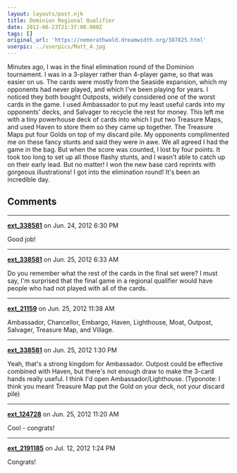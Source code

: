 ```yaml
---
layout: layouts/post.njk
title: Dominion Regional Qualifier
date: 2012-06-23T21:37:00.000Z
tags: []
original_url: 'https://nemorathwald.dreamwidth.org/387825.html'
userpic: ../userpics/Matt_4.jpg
---
```

Minutes ago, I was in the final elimination round of the Dominion tournament. I was in a 3-player rather than 4-player game, so that was easier on us. The cards were mostly from the Seaside expansion, which my opponents had never played, and which I've been playing for years. I noticed they both bought Outposts, widely considered one of the worst cards in the game. I used Ambassador to put my least useful cards into my opponents' decks, and Salvager to recycle the rest for money. This left me with a tiny powerhouse deck of cards into which I put two Treasure Maps, and used Haven to store them so they came up together. The Treasure Maps put four Golds on top of my discard pile. My opponents complimented me on these fancy stunts and said they were in awe. We all agreed I had the game in the bag. But when the score was counted, I lost by four points. It took too long to set up all those flashy stunts, and I wasn't able to catch up on their early lead. But no matter! I won the new base card reprints with gorgeous illustrations! I got into the elimination round! It's been an incredible day.

## Comments

---

**[ext_338581](https://www.dreamwidth.org/users/ext_338581)** on Jun. 24, 2012 6:30 PM

Good job!

---

**[ext_338581](https://www.dreamwidth.org/users/ext_338581)** on Jun. 25, 2012 6:33 AM

Do you remember what the rest of the cards in the final set were? I must say, I'm surprised that the final game in a regional qualifier would have people who had not played with all of the cards.

---

**[ext_21159](https://www.dreamwidth.org/users/ext_21159)** on Jun. 25, 2012 11:38 AM

Ambassador, Chancellor, Embargo, Haven, Lighthouse, Moat, Outpost, Salvager, Treasure Map, and Village.

---

**[ext_338581](https://www.dreamwidth.org/users/ext_338581)** on Jun. 25, 2012 1:30 PM

Yeah, that's a strong kingdom for Ambassador. Outpost could be effective combined with Haven, but there's not enough draw to make the 3-card hands really useful. I think I'd open Ambassador/Lighthouse. (Typonote: I think you meant Treasure Map put the Gold on your deck, not your discard pile)

---

**[ext_124728](https://www.dreamwidth.org/users/ext_124728)** on Jun. 25, 2012 11:20 AM

Cool - congrats!

---

**[ext_2191185](https://www.dreamwidth.org/users/ext_2191185)** on Jul. 12, 2012 1:24 PM

Congrats!
